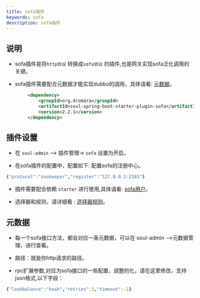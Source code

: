 ```yaml
---
title: sofa插件
keywords: sofa
description: sofa插件
---
```


## 说明

* sofa插件是将`http协议` 转换成`sofa协议` 的插件,也是网关实现sofa泛化调用的关键。

* sofa插件需要配合元数据才能实现dubbo的调用，具体请看: [元数据](metaData.md)。

```xml
        <dependency>
            <groupId>org.dromara</groupId>
            <artifactId>soul-spring-boot-starter-plugin-sofa</artifactId>
            <version>2.2.1</version>
        </dependency>
```

## 插件设置

* 在 `soul-admin` --> 插件管理-> `sofa` 设置为开启。

* 在sofa插件的配置中，配置如下: 配置sofa的注册中心。
```yaml
{"protocol":"zookeeper","register":"127.0.0.1:2181"}
```
* 插件需要配合依赖 `starter` 进行使用,具体请看: [sofa用户](user-sofa.md)。

* 选择器和规则，请详细看 : [选择器规则](selector.md)。

## 元数据

* 每一个sofa接口方法，都会对应一条元数据，可以在 soul-admin -->元数据管理，进行查看。

* 路径：就是你http请求的路径。 

* rpc扩展参数,对应为sofa接口的一些配置，调整的化，请在这里修改，支持json格式,以下字段：

```yaml
{"loadbalance":"hash","retries":3,"timeout":-1}
```


